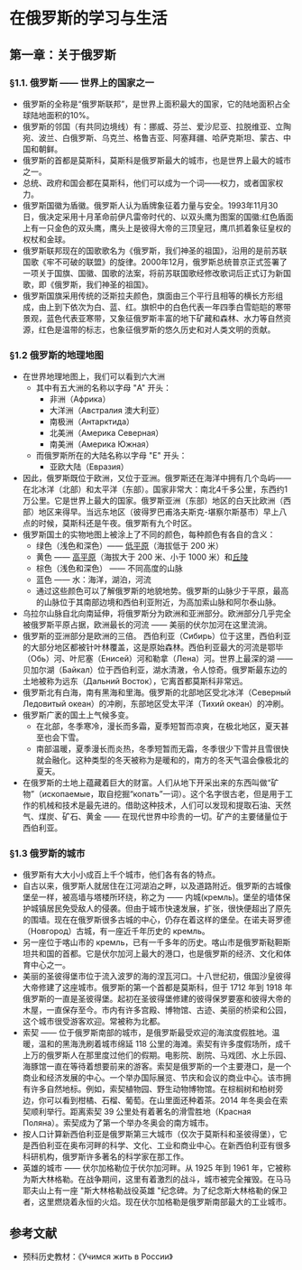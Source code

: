 # 在俄罗斯的学习与生活

## 第一章：关于俄罗斯

### §1.1. 俄罗斯 —— 世界上的国家之一
- 俄罗斯的全称是“俄罗斯联邦”，是世界上面积最大的国家，它的陆地面积占全球陆地面积的10%。
- 俄罗斯的邻国（有共同边境线）有：挪威、芬兰、爱沙尼亚、拉脱维亚、立陶宛、波兰、白俄罗斯、乌克兰、格鲁吉亚、阿塞拜疆、哈萨克斯坦、蒙古、中国和朝鲜。
- 俄罗斯的首都是莫斯科，莫斯科是俄罗斯最大的城市，也是世界上最大的城市之一。
- 总统、政府和国会都在莫斯科，他们可以成为一个词——权力，或者国家权力。
- 俄罗斯国徽为盾徽。俄罗斯人认为盾牌象征着力量与安全。1993年11月30日，俄决定采用十月革命前伊凡雷帝时代的、以双头鹰为图案的国徽:红色盾面上有一只金色的双头鹰，鹰头上是彼得大帝的三顶皇冠，鹰爪抓着象征皇权的权杖和金球。
- 俄罗斯联邦现在的国歌歌名为《俄罗斯，我们神圣的祖国》，沿用的是前苏联国歌《牢不可破的联盟》的旋律。2000年12月，俄罗斯总统普京正式签署了一项关于国旗、国徽、国歌的法案，将前苏联国歌经修改歌词后正式订为新国歌，即《俄罗斯，我们神圣的祖国》。
- 俄罗斯国旗采用传统的泛斯拉夫颜色，旗面由三个平行且相等的横长方形组成，由上到下依次为白、蓝、红。旗帜中的白色代表一年四季白雪皑皑的寒带景观，蓝色代表亚寒带，又象征俄罗斯丰富的地下矿藏和森林、水力等自然资源，红色是温带的标志，也象征俄罗斯的悠久历史和对人类文明的贡献。

### §1.2 俄罗斯的地理地图
- 在世界地理地图上，我们可以看到六大洲
    - 其中有五大洲的名称以字母 "А" 开头：
        - 非洲（Африка）
        - 大洋洲（Австралия 澳大利亚）
        - 南极洲（Антарктида）
        - 北美洲（Америка Северная）
        - 南美洲（Америка Южная）
    - 而俄罗斯所在的大陆名称以字母 "E" 开头：
        - 亚欧大陆（Евразия）
- 因此，俄罗斯既位于欧洲，又位于亚洲。俄罗斯还在海洋中拥有几个岛屿——在北冰洋（北部）和太平洋（东部）。国家非常大：南北4千多公里，东西约1万公里。它是世界上最大的国家。俄罗斯亚洲（东部）地区的白天比欧洲（西部）地区来得早。当远东地区（彼得罗巴甫洛夫斯克-堪察尔斯基市）早上八点的时候，莫斯科还是午夜。俄罗斯有九个时区。
- 俄罗斯国土的实物地图上被涂上了不同的颜色，每种颜色有各自的含义：
    - 绿色（浅色和深色）—— [低平原](https://baike.baidu.com/item/%E4%BD%8E%E5%B9%B3%E5%8E%9F/4173464?fr=aladdin)（海拔低于 $200$ 米）
    - 黄色 —— [高平原](https://baike.baidu.com/item/%E9%AB%98%E5%B9%B3%E5%8E%9F)（海拔大于 200 米、小于 1000 米）和[丘陵](https://baike.baidu.com/item/%E4%B8%98%E9%99%B5/4734329)
    - 棕色（浅色和深色） —— 不同高度的山脉
    - 蓝色 —— 水：海洋，湖泊，河流
    - 通过这些颜色可以了解俄罗斯的地貌地势。俄罗斯的山脉少于平原，最高的山脉位于其南部边境和西伯利亚附近，为高加索山脉和阿尔泰山脉。
- 乌拉尔山脉自北向南延伸，将俄罗斯分为欧洲和亚洲部分。欧洲部分几乎完全被俄罗斯平原占据，欧洲最长的河流 —— 美丽的伏尔加河在这里流淌。
- 俄罗斯的亚洲部分是欧洲的三倍。 西伯利亚（Сибирь）位于这里，西伯利亚的大部分地区都被针叶林覆盖，这是原始森林。西伯利亚最大的河流是鄂毕（Обь）河、叶尼塞（Енисей）河和勒拿（Лена）河。世界上最深的湖 —— 贝加尔湖（Байкал）位于西伯利亚，湖水清澈，令人惊奇。俄罗斯最东边的土地被称为远东（Дальний Восток），它离首都莫斯科非常远。
- 俄罗斯北有白海，南有黑海和里海。俄罗斯的北部地区受北冰洋（Северный Ледовитый океан）的冲刷，东部地区受太平洋（Тихий океан）的冲刷。
- 俄罗斯广袤的国土上气候多变。
    - 在北部，冬季寒冷，漫长而多霜，夏季短暂而凉爽，在极北地区，夏天甚至也会下雪。
    - 南部温暖，夏季漫长而炎热，冬季短暂而无霜，冬季很少下雪并且雪很快就会融化。这种类型的冬天被称为是暖和的，南方的冬天气温会像极北的夏天。
- 在俄罗斯的土地上蕴藏着巨大的财富。人们从地下开采出来的东西叫做“矿物”（ископаемые，取自挖掘“копать”一词）。这个名字很古老，但是用于工作的机械和技术是最先进的。借助这种技术，人们可以发现和提取石油、天然气、煤炭、矿石、黄金 —— 在现代世界中珍贵的一切。矿产的主要储量位于西伯利亚。

### §1.3 俄罗斯的城市
- 俄罗斯有大大小小成百上千个城市，他们各有各的特点。
- 自古以来，俄罗斯人就居住在江河湖泊之畔，以及道路附近。俄罗斯的古城像堡垒一样，被高墙与塔楼所环绕，称之为 —— 内城(кремль)。堡垒的墙体保护城镇居民免受敌人的侵袭。但由于城市快速发展，扩张，很快便超出了原先的围墙。现在在俄罗斯很多古城的中心，仍存在着这样的堡垒。在诺夫哥罗德（Новгород）古城，有一座近千年历史的 кремль。
- 另一座位于喀山市的 кремль，已有一千多年的历史。喀山市是俄罗斯鞑靼斯坦共和国的首都。它是伏尔加河上最大的港口，也是俄罗斯的经济、文化和体育中心之一。
- 美丽的圣彼得堡市位于流入波罗的海的涅瓦河口。十八世纪初，俄国沙皇彼得大帝修建了这座城市。俄罗斯的第一个首都是莫斯科，但于 1712 年到 1918 年俄罗斯的一直是圣彼得堡。起初在圣彼得堡修建的彼得保罗要塞和彼得大帝的木屋，一直保存至今。市内有许多宫殿、博物馆、古迹、美丽的桥梁和公园，这个城市很受游客欢迎。常被称为北都。
- 索契 —— 位于俄罗斯南部的城市，是俄罗斯最受欢迎的海滨度假胜地。温暖，温和的黑海洗刷着城市绵延 118 公里的海滩。索契有许多度假场所，成千上万的俄罗斯人在那里度过他们的假期。电影院、剧院、马戏团、水上乐园、海豚馆一直在等待着想要前来的游客。索契是俄罗斯的一个主要港口，是一个商业和经济发展的中心。一个举办国际展览、节庆和会议的商业中心。该市拥有许多自然地标。例如，索契植物园、野生动物博物馆。在棕榈树和柏树旁边，你可以看到柑橘、石榴、葡萄。在山里面还种着茶。2014 年冬奥会在索契顺利举行。距离索契 39 公里处有着著名的滑雪胜地（Красная Поляна）。索契成为了第一个举办冬奥会的南方城市。
- 按人口计算新西伯利亚是俄罗斯第三大城市（仅次于莫斯科和圣彼得堡），它是西伯利亚在奥布河畔的科学、文化、工业和商业中心。在新西伯利亚有很多科研机构，俄罗斯许多著名的科学家在那工作。
- 英雄的城市 —— 伏尔加格勒位于伏尔加河畔。从 1925 年到 1961 年，它被称为斯大林格勒。在战争期间，这里有着激烈的战斗，城市被完全摧毁。在马马耶夫山上有一座 "斯大林格勒战役英雄 "纪念碑。为了纪念斯大林格勒的保卫者，这里燃烧着永恒的火焰。现在伏尔加格勒是俄罗斯南部最大的工业城市。

## 参考文献
- 预科历史教材：《Учимся жить в России》